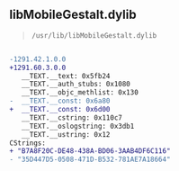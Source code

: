 ## libMobileGestalt.dylib

> `/usr/lib/libMobileGestalt.dylib`

```diff

-1291.42.1.0.0
+1291.60.3.0.0
   __TEXT.__text: 0x5fb24
   __TEXT.__auth_stubs: 0x1080
   __TEXT.__objc_methlist: 0x130
-  __TEXT.__const: 0x6a80
+  __TEXT.__const: 0x6d00
   __TEXT.__cstring: 0x110c7
   __TEXT.__oslogstring: 0x3db1
   __TEXT.__ustring: 0x12
CStrings:
+ "B7A8F20C-DE48-438A-BD06-3AAB4DF6C116"
- "35D447D5-0508-471D-B532-781AE7A18664"

```
